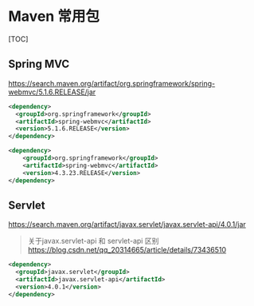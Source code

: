 # Maven 常用包

[TOC]

## Spring MVC

https://search.maven.org/artifact/org.springframework/spring-webmvc/5.1.6.RELEASE/jar

```xml
<dependency>
  <groupId>org.springframework</groupId>
  <artifactId>spring-webmvc</artifactId>
  <version>5.1.6.RELEASE</version>
</dependency>

<dependency>
    <groupId>org.springframework</groupId>
    <artifactId>spring-webmvc</artifactId>
    <version>4.3.23.RELEASE</version>
</dependency>
```

## Servlet

https://search.maven.org/artifact/javax.servlet/javax.servlet-api/4.0.1/jar

>关于javax.servlet-api 和 servlet-api 区别
>https://blog.csdn.net/qq_20314665/article/details/73436510
```xml
<dependency>
  <groupId>javax.servlet</groupId>
  <artifactId>javax.servlet-api</artifactId>
  <version>4.0.1</version>
</dependency>
```
